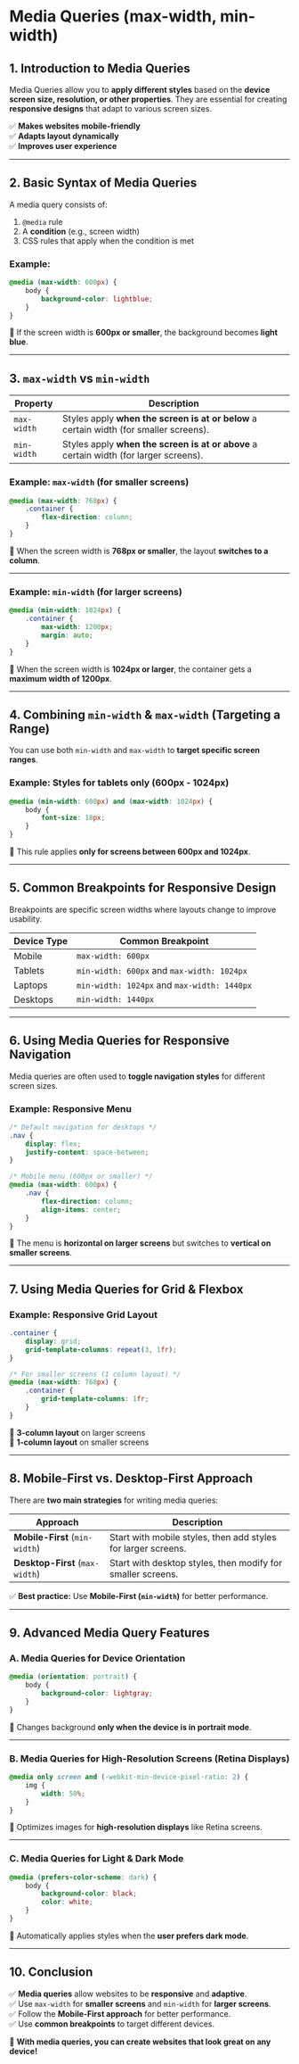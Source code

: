# **Media Queries (max-width, min-width)**  

## **1. Introduction to Media Queries**  

Media Queries allow you to **apply different styles** based on the **device screen size, resolution, or other properties**. They are essential for creating **responsive designs** that adapt to various screen sizes.  

✅ **Makes websites mobile-friendly**  
✅ **Adapts layout dynamically**  
✅ **Improves user experience**  

---

## **2. Basic Syntax of Media Queries**  

A media query consists of:  

1. `@media` rule  
2. A **condition** (e.g., screen width)  
3. CSS rules that apply when the condition is met  

### **Example:**  

```css
@media (max-width: 600px) {
    body {
        background-color: lightblue;
    }
}
```

🔹 If the screen width is **600px or smaller**, the background becomes **light blue**.  

---

## **3. `max-width` vs `min-width`**  

| Property    | Description |
|------------|------------|
| `max-width` | Styles apply **when the screen is at or below** a certain width (for smaller screens). |
| `min-width` | Styles apply **when the screen is at or above** a certain width (for larger screens). |

### **Example: `max-width` (for smaller screens)**

```css
@media (max-width: 768px) {
    .container {
        flex-direction: column;
    }
}
```

🔹 When the screen width is **768px or smaller**, the layout **switches to a column**.  

---

### **Example: `min-width` (for larger screens)**

```css
@media (min-width: 1024px) {
    .container {
        max-width: 1200px;
        margin: auto;
    }
}
```

🔹 When the screen width is **1024px or larger**, the container gets a **maximum width of 1200px**.  

---

## **4. Combining `min-width` & `max-width` (Targeting a Range)**  

You can use both `min-width` and `max-width` to **target specific screen ranges**.

### **Example: Styles for tablets only (600px - 1024px)**  

```css
@media (min-width: 600px) and (max-width: 1024px) {
    body {
        font-size: 18px;
    }
}
```

🔹 This rule applies **only for screens between 600px and 1024px**.  

---

## **5. Common Breakpoints for Responsive Design**  

Breakpoints are specific screen widths where layouts change to improve usability.  

| Device Type   | Common Breakpoint |
|--------------|------------------|
| Mobile      | `max-width: 600px` |
| Tablets     | `min-width: 600px` and `max-width: 1024px` |
| Laptops     | `min-width: 1024px` and `max-width: 1440px` |
| Desktops    | `min-width: 1440px` |

---

## **6. Using Media Queries for Responsive Navigation**  

Media queries are often used to **toggle navigation styles** for different screen sizes.

### **Example: Responsive Menu**

```css
/* Default navigation for desktops */
.nav {
    display: flex;
    justify-content: space-between;
}

/* Mobile menu (600px or smaller) */
@media (max-width: 600px) {
    .nav {
        flex-direction: column;
        align-items: center;
    }
}
```

🔹 The menu is **horizontal on larger screens** but switches to **vertical on smaller screens**.  

---

## **7. Using Media Queries for Grid & Flexbox**  

### **Example: Responsive Grid Layout**

```css
.container {
    display: grid;
    grid-template-columns: repeat(3, 1fr);
}

/* For smaller screens (1 column layout) */
@media (max-width: 768px) {
    .container {
        grid-template-columns: 1fr;
    }
}
```

🔹 **3-column layout** on larger screens  
🔹 **1-column layout** on smaller screens  

---

## **8. Mobile-First vs. Desktop-First Approach**  

There are **two main strategies** for writing media queries:

| Approach       | Description |
|---------------|------------|
| **Mobile-First** (`min-width`) | Start with mobile styles, then add styles for larger screens. |
| **Desktop-First** (`max-width`) | Start with desktop styles, then modify for smaller screens. |

✅ **Best practice:** Use **Mobile-First (`min-width`)** for better performance.  

---

## **9. Advanced Media Query Features**  

### **A. Media Queries for Device Orientation**  

```css
@media (orientation: portrait) {
    body {
        background-color: lightgray;
    }
}
```

🔹 Changes background **only when the device is in portrait mode**.  

---

### **B. Media Queries for High-Resolution Screens (Retina Displays)**

```css
@media only screen and (-webkit-min-device-pixel-ratio: 2) {
    img {
        width: 50%;
    }
}
```

🔹 Optimizes images for **high-resolution displays** like Retina screens.  

---

### **C. Media Queries for Light & Dark Mode**  

```css
@media (prefers-color-scheme: dark) {
    body {
        background-color: black;
        color: white;
    }
}
```

🔹 Automatically applies styles when the **user prefers dark mode**.  

---

## **10. Conclusion**  

✅ **Media queries** allow websites to be **responsive** and **adaptive**.  
✅ Use `max-width` for **smaller screens** and `min-width` for **larger screens**.  
✅ Follow the **Mobile-First approach** for better performance.  
✅ Use **common breakpoints** to target different devices.  

🚀 **With media queries, you can create websites that look great on any device!**

